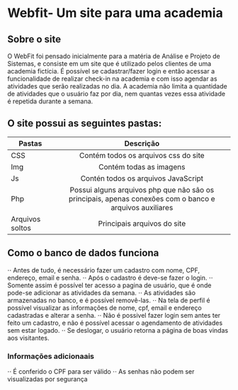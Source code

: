 # Webfit- Um site para uma academia
## Sobre o site

O WebFit foi pensado inicialmente para a matéria de Análise e Projeto de Sistemas, e consiste em um site que é utilizado pelos clientes de uma academia fictícia. É possível se cadastrar/fazer login e então acessar a funcionalidade de realizar check-in na academia e com isso agendar as atividades que serão realizadas no dia. A academia não limita a quantidade de atividades que o usuário faz por dia, nem quantas vezes essa atividade é repetida durante a semana.

## O site possui as seguintes pastas:

| Pastas        | Descrição           |
| ------------- |:-------------:|
| CSS   | Contém todos os arquivos css do site |
| Img      | Contém todas as imagens     |  
| Js | Contén todos os arquivos JavaScript    |   
| Php | Possui alguns arquivos php que não são os principais, apenas conexões com o banco e arquivos auxiliares  | 
| Arquivos soltos | Principais arquivos do site  | 

## Como o banco de dados funciona

⋅⋅ Antes de tudo, é necessário fazer um cadastro com nome, CPF, endereço, email e senha.
⋅⋅ Após o cadastro é deve-se fazer o login.
⋅⋅ Somente assim é possível ter acesso a pagina de usuário, que é onde pode-se adicionar as atividades da semana.
⋅⋅ As atividades são armazenadas no banco, e é possível removê-las.
⋅⋅ Na tela de perfil é possível visualizar as informações de nome, cpf, email e endereço cadastradas e alterar a senha.
⋅⋅ Não é possivel fazer login sem antes ter feito um cadastro, e não é possível acessar o agendamento de atividades sem estar logado.
⋅⋅ Se deslogar, o usuário retorna a página de boas vindas aos visitantes.

### Informações adicionaais
⋅⋅ É conferido o CPF para ser válido
⋅⋅ As senhas não podem ser visualizadas por segurança



